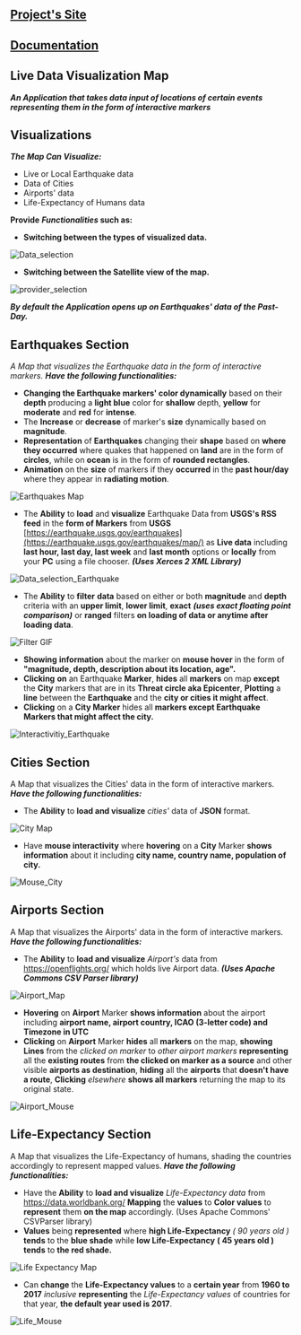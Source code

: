 ## [Project's Site](https://hisham-maged10.github.io/Live-Data-Map-Visualization-Application/)
## [Documentation](https://hisham-maged10.github.io/Live-Data-Map-Visualization-Application/documentation/overview-summary.html)
## Live Data Visualization Map  
***An Application that takes data input of locations of  certain events representing them in the form of interactive markers***

## Visualizations
***The Map Can Visualize:***

 - Live or Local Earthquake data
 - Data of Cities
 - Airports' data
 - Life-Expectancy of Humans data

**Provide** ***Functionalities* such as:**

 - **Switching between the types of visualized data.**

![Data_selection](gif/selection.gif)

 - **Switching between the Satellite view of the map.**

![provider_selection](gif/provider.gif)

***By default the Application opens up on Earthquakes' data of the Past-Day.***

## 

## Earthquakes Section
*A Map that visualizes the Earthquake data in the form of interactive markers.*
***Have the following functionalities:***

 - **Changing the Earthquake markers' color dynamically** based on their **depth** producing a **light blue** color for **shallow** depth, **yellow** for **moderate** and **red** for **intense**.
 - The **Increase** or **decrease** of marker's **size** dynamically based on **magnitude**.
 - **Representation** of **Earthquakes** changing their **shape** based on **where they occurred** where quakes that happened on **land** are in the form of **circles**, while on **ocean** is in the form of **rounded rectangles**.
 - **Animation** on the **size** of markers if they **occurred** in the **past hour/day** where they appear in **radiating motion**.
 
![Earthquakes Map](gif/map.gif)
 
 - The **Ability** to **load** and **visualize** Earthquake Data from **USGS's RSS feed** in the **form of Markers** from **USGS** [https://earthquake.usgs.gov/earthquakes](https://earthquake.usgs.gov/earthquakes/map/) as **Live data** including **last hour, last day, last week** and **last month** options or **locally** from your **PC** using a file chooser. ***(Uses Xerces 2 XML Library)***

 ![Data_selection_Earthquake](gif/data_earthquake.gif)
 
 - The **Ability** to **filter** **data** based on either or both **magnitude** and **depth** criteria with an **upper limit**, **lower limit**, **exact** ***(uses exact floating point comparison)*** or **ranged** filters **on loading of data or anytime after loading data**.
 
  ![Filter GIF](gif/filter_earthquake.gif)
 
 - **Showing** **information** about the marker on **mouse hover** in the form of **"magnitude, depth, description about its location, age".**
 - **Clicking** **on** an Earthquake **Marker**, **hides** all **markers** on map **except** the **City** markers that are in its **Threat circle aka Epicenter**, **Plotting** a **line** between the **Earthquake** and the **city or cities it might affect**.
 - **Clicking** on a **City Marker** hides all **markers except Earthquake Markers that might affect the city.**
 
 ![Interactivitiy_Earthquake](gif/mouse_earthquake.gif)
 
 ## 
 
## Cities Section
A Map that visualizes the Cities' data in the form of interactive markers.
***Have the following functionalities:***
 
 - The **Ability** to **load and visualize** *cities'* data of **JSON** format.
 
![City Map](gif/city.png)
 
 - Have **mouse interactivity** where **hovering** on a **City** Marker **shows information** about it including **city name, country name, population of city.**

![Mouse_City](gif/mouse_city.gif)

## 
## Airports Section
A Map that visualizes the Airports' data in the form of interactive markers.
***Have the following functionalities:***

 - The **Ability** to **load and visualize** *Airport's* data from https://openflights.org/ which holds live Airport data. ***(Uses Apache Commons CSV Parser library)***

![Airport_Map](gif/airport.png)

 - **Hovering** on **Airport** Marker **shows information** about the airport including **airport name, airport country, ICAO (3-letter code) and Timezone in UTC**
 - **Clicking** on **Airport** Marker **hides** all **markers** on the map, **showing Lines** from the *clicked on marker* to *other airport markers* **representing** all the **existing routes** from **the clicked on marker as a source** and other visible **airports as destination**, **hiding** all the **airports** that **doesn't have a route**, **Clicking** *elsewhere* **shows all markers** returning the map to its original state.

![Airport_Mouse](gif/mouse_airport.gif)

## 
## Life-Expectancy Section
A Map that visualizes the Life-Expectancy of humans, shading the countries accordingly to represent mapped values.
***Have the following functionalities:***

 - Have the **Ability** to **load and visualize** *Life-Expectancy data* from https://data.worldbank.org/ **Mapping** the **values** to **Color values** to **represent** them **on the map** accordingly. (Uses Apache Commons' CSVParser library)
 - **Values** being **represented** where **high Life-Expectancy** *( 90 years old )* **tends** to the **blue shade** while **low Life-Expectancy** **( 45 years old )** **tends** to **the red shade.**
 
 ![Life Expectancy Map](gif/life.png)

- Can **change** the **Life-Expectancy values** to a **certain year** from **1960 to 2017** *inclusive* **representing** the *Life-Expectancy values* of countries for that year, **the default year used is 2017**.

![Life_Mouse](gif/mouse_life.gif)
